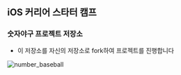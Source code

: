 ## iOS 커리어 스타터 캠프

### 숫자야구 프로젝트 저장소

- 이 저장소를 자신의 저장소로 fork하여 프로젝트를 진행합니다


![number_baseball](https://github.com/Hi-sop/ios-number-baseball/assets/69287436/2575ffe1-0146-40a5-b097-d0a6cd0d5f86)
